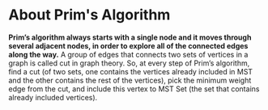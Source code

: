 <h1> About Prim's Algorithm </h1>
<b>Prim’s algorithm always starts with a single node and it moves through several adjacent nodes, in order to explore all of the connected edges along the way.</b>
A group of edges that connects two sets of vertices in a graph is called cut in graph theory. So, at every step of Prim’s algorithm, find a cut (of two sets, one contains the vertices already included in MST and the other contains the rest of the vertices), pick the minimum weight edge from the cut, and include this vertex to MST Set (the set that contains already included vertices).
